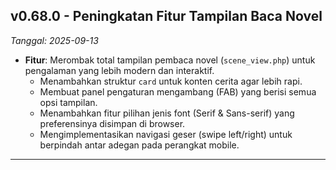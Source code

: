 ## v0.68.0 - Peningkatan Fitur Tampilan Baca Novel
*Tanggal: 2025-09-13*

- **Fitur**: Merombak total tampilan pembaca novel (`scene_view.php`) untuk pengalaman yang lebih modern dan interaktif.
  - Menambahkan struktur `card` untuk konten cerita agar lebih rapi.
  - Membuat panel pengaturan mengambang (FAB) yang berisi semua opsi tampilan.
  - Menambahkan fitur pilihan jenis font (Serif & Sans-serif) yang preferensinya disimpan di browser.
  - Mengimplementasikan navigasi geser (swipe left/right) untuk berpindah antar adegan pada perangkat mobile.

---
